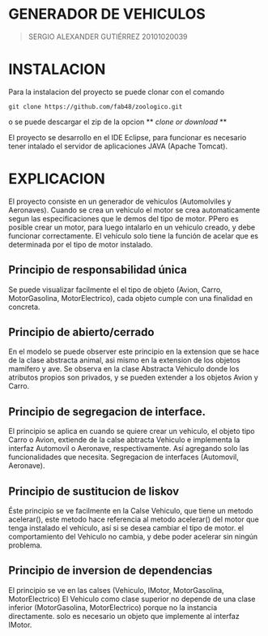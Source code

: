 # GENERADOR DE VEHICULOS

> SERGIO ALEXANDER GUTIÉRREZ
> 20101020039

# INSTALACION

Para la instalacion del proyecto se puede clonar con el comando

```
git clone https://github.com/fab48/zoologico.git
```

o se puede descargar el zip de la opcion ** _clone or download_ **

El proyecto se desarrollo en el IDE Eclipse, para funcionar es necesario tener intalado el servidor de aplicaciones JAVA (Apache Tomcat).

# EXPLICACION

El proyecto consiste en un generador de vehiculos (Automolviles y Aeronaves).
Cuando se crea un vehiculo el motor se crea automaticamente segun las especificaciones que le demos del tipo de motor. 
PPero es posible crear un motor, para luego intalarlo en un vehiculo creado, y debe funcionar correctamente. 
El vehículo solo tiene la función de acelar que es determinada por el tipo de motor instalado. 
 

## Principio de responsabilidad única


Se puede visualizar facilmente el el tipo de objeto (Avion, Carro, MotorGasolina, MotorElectrico), cada objeto cumple con una finalidad en concreta. 

## Principio de abierto/cerrado

En el modelo se puede observer este principio en la extension que se hace de la clase abstracta animal, asi mismo en la extension de los objetos mamifero y ave.
Se observa en la clase Abstracta Vehiculo donde los atributos propios son privados, y se pueden extender a los objetos Avion y Carro. 

## Principio de segregacion de interface.

El principio se aplica en cuando se quiere crear un vehiculo, el objeto tipo Carro o Avion, extiende de la calse abtracta Vehiculo e implementa la interfaz Automovil o Aeronave, respectivamente.
Así agregando solo las funcionalidades que necesita. Segregacion de interfaces (Automovil, Aeronave).

## Principio de sustitucion de liskov

Éste principio se ve facilmente en la Calse Vehiculo, que tiene un metodo acelerar(), este metodo hace referencia al metodo acelerar() del motor que tenga instalado el vehículo, así si se desea cambiar el tipo de motor.
el comportamiento del Vehiculo no cambia, y debe poder acelerar sin ningún  problema. 


## Principio de inversion de dependencias

El principio se ve en las calses (Vehiculo, IMotor, MotorGasolina, MotorElectrico)
El Vehiculo como clase superior no depende de una clase inferior (MotorGasolina, MotorElectrico) porque no la instancia directamente. solo es necesario un objeto que implemente al  interfaz IMotor. 
 